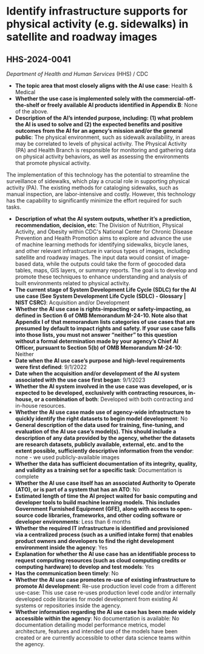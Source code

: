 # Identify infrastructure supports for physical activity (e.g. sidewalks) in satellite and roadway images
## HHS-2024-0041
_Department of Health and Human Services_ (HHS) / CDC


+ **The topic area that most closely aligns with the AI use case**: Health & Medical
+ **Whether the use case is implemented solely with the commercial-off-the-shelf or freely available AI products identified in Appendix B**: None of the above.
+ **Description of the AI’s intended purpose, including: (1) what problem the AI is used to solve and (2) the expected benefits and positive outcomes from the AI for an agency’s mission and/or the general public**: The physical environment, such as sidewalk availability, in areas may be correlated to levels of physical activity. The Physical Activity (PA) and Health Branch is responsible for monitoring and gathering data on physical activity behaviors, as well as assessing the environments that promote physical activity.

The implementation of this technology has the potential to streamline the surveillance of sidewalks, which play a crucial role in supporting physical activity (PA). The existing methods for cataloging sidewalks, such as manual inspection, are labor-intensive and costly. However, this technology has the capability to significantly minimize the effort required for such tasks.
+ **Description of what the AI system outputs, whether it’s a prediction, recommendation, decision, etc**: The Division of Nutrition, Physical Activity, and Obesity within CDC's National Center for Chronic Disease Prevention and Health Promotion aims to explore and advance the use of machine learning methods for identifying sidewalks, bicycle lanes, and other relevant infrastructure in various types of images, including satellite and roadway images. The input data would consist of image-based data, while the outputs could take the form of geocoded data tables, maps, GIS layers, or summary reports. The goal is to develop and promote these techniques to enhance understanding and analysis of built environments related to physical activity.
+ **The current stage of System Development Life Cycle (SDLC) for the AI use case (See System Development Life Cycle (SDLC) - Glossary | NIST CSRC)**: Acquisition and/or Development
+ **Whether the AI use case is rights-impacting or safety-impacting, as defined in Section 6 of OMB Memorandum M-24-10. Note also that Appendix I of that memorandum lists categories of use cases that are presumed by default to impact rights and safety. If your use case falls into those lists, you must not answer “neither” to this question without a formal determination made by your agency’s Chief AI Officer, pursuant to Section 5(b) of OMB Memorandum M-24-10**: Neither
+ **Date when the AI use case’s purpose and high-level requirements were first defined**: 9/1/2022
+ **Date when the acquisition and/or development of the AI system associated with the use case first began**: 9/1/2023
+ **Whether the AI system involved in the use case was developed, or is expected to be developed, exclusively with contracting resources, in-house, or a combination of both**: Developed with both contracting and in-house resources.
+ **Whether the AI use case made use of agency-wide infrastructure to quickly identify the right datasets to begin model development**: No
+ **General description of the data used for training, fine-tuning, and evaluation of the AI use case’s model(s). This should include a description of any data provided by the agency, whether the datasets are research datasets, publicly available, external, etc. and to the extent possible, sufficiently descriptive information from the vendor**: none - we used publicly-available images
+ **Whether the data has sufficient documentation of its integrity, quality, and validity as a training set for a specific task**: Documentation is complete
+ **Whether the AI use case itself has an associated Authority to Operate (ATO), or is part of a system that has an ATO**: No
+ **Estimated length of time the AI project waited for basic computing and developer tools to build machine learning models. This includes Government Furnished Equipment (GFE), along with access to open-source code libraries, frameworks, and other coding software or developer environments**: Less than 6 months
+ **Whether the required IT infrastructure is identified and provisioned via a centralized process (such as a unified intake form) that enables product owners and developers to find the right development environment inside the agency**: Yes
+ **Explanation for whether the AI use case has an identifiable process to request computing resources (such as cloud computing credits or computing hardware) to develop and test models**: Yes
+ **Has the communication been timely**: No
+ **Whether the AI use case promotes re-use of existing infrastructure to promote AI development**: Re-use production level code from a different use-case: This use case re-uses production level code and/or internally developed code libraries for model development from existing AI systems or repositories inside the agency.
+ **Whether information regarding the AI use case has been made widely accessible within the agency**: No documentation is available: No documentation detailing model performance metrics, model architecture, features and intended use of the models have been created or are currently accessible to other data science teams within the agency.